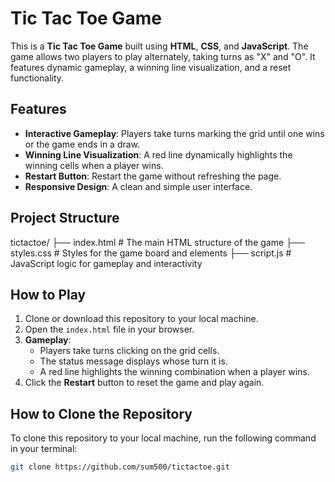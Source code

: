 # Tic Tac Toe Game

This is a **Tic Tac Toe Game** built using **HTML**, **CSS**, and **JavaScript**. The game allows two players to play alternately, taking turns as "X" and "O". It features dynamic gameplay, a winning line visualization, and a reset functionality.

## Features

- **Interactive Gameplay**: Players take turns marking the grid until one wins or the game ends in a draw.
- **Winning Line Visualization**: A red line dynamically highlights the winning cells when a player wins.
- **Restart Button**: Restart the game without refreshing the page.
- **Responsive Design**: A clean and simple user interface.

## Project Structure
tictactoe/ ├── index.html # The main HTML structure of the game ├── styles.css # Styles for the game board and elements ├── script.js # JavaScript logic for gameplay and interactivity

## How to Play

1. Clone or download this repository to your local machine.
2. Open the `index.html` file in your browser.
3. **Gameplay**:
   - Players take turns clicking on the grid cells.
   - The status message displays whose turn it is.
   - A red line highlights the winning combination when a player wins.
4. Click the **Restart** button to reset the game and play again.

## How to Clone the Repository

To clone this repository to your local machine, run the following command in your terminal:
```bash
git clone https://github.com/sum500/tictactoe.git
